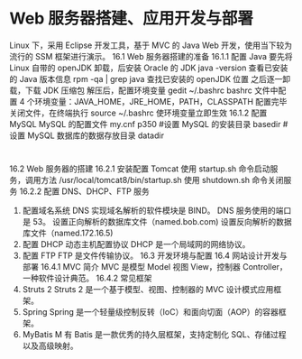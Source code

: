 # Web 服务器搭建、应用开发与部署

Linux 下，采用 Eclipse 开发工具，基于 MVC 的 Java Web 开发，使用当下较为流行的 SSM
框架进行演示。
16.1 Web 服务器搭建的准备
16.1.1 配置 Java
要先将 Linux 自带的 openJDK 卸载，后安装 Oracle 的 JDK
java -version 查看已安装的 Java 版本信息
rpm -qa | grep java 查找已安装的 openJDK 位置
之后逐一卸载，下载 JDK 压缩包
解压后，配置环境变量 gedit ~/.bashrc
bashrc 文件中配置 4 个环境变量：JAVA_HOME，JRE_HOME，PATH，CLASSPATH
配置完毕关闭文件，在终端执行 source ~/.bashrc 使环境变量立即生效
16.1.2 配置 MySQL
MySQL 的配置文件 my.cnf p350
#设置 MySQL 的安装目录 basedir
#设置 MySQL 数据库的数据存放目录 datadir
#
16.2 Web 服务器的搭建
16.2.1 安装配置 Tomcat
使用 startup.sh 命令启动服务，调用方法 /usr/local/tomcat8/bin/startup.sh
使用 shutdown.sh 命令关闭服务
16.2.2 配置 DNS、DHCP、FTP 服务
1. 配置域名系统 DNS
实现域名解析的软件模块是 BIND。
DNS 服务使用的端口是 53。
设置正向解析的数据库文件（named.bob.com)
设置反向解析的数据库文件（named.172.16.5)
2. 配置 DHCP
动态主机配置协议 DHCP 是一个局域网的网络协议。
3. 配置 FTP
FTP 是文件传输协议。
16.3 开发环境与配置
16.4 网站设计开发与部署
16.4.1 MVC 简介
MVC 是模型 Model 视图 View，控制器 Controller， 一种软件设计典范。
16.4.2 常见框架
1. Struts 2
Struts 2 是一个基于模型、视图、控制器的 MVC 设计模式应用框架。
2. Spring
Spring 是一个轻量级控制反转（IoC）和面向切面（AOP）的容器框架。
3. MyBatis
M 有 Batis 是一款优秀的持久层框架，支持定制化 SQL、存储过程以及高级映射。